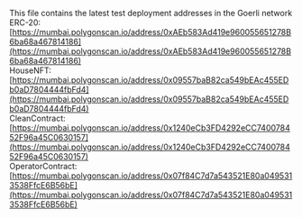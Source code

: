 This file contains the latest test deployment addresses in the Goerli network<br/>ERC-20: [https://mumbai.polygonscan.io/address/0xAEb583Ad419e960055651278B6ba68a467814186](https://mumbai.polygonscan.io/address/0xAEb583Ad419e960055651278B6ba68a467814186)<br/>HouseNFT: [https://mumbai.polygonscan.io/address/0x09557baB82ca549bEAc455EDb0aD7804444fbFd4](https://mumbai.polygonscan.io/address/0x09557baB82ca549bEAc455EDb0aD7804444fbFd4)<br/>CleanContract: [https://mumbai.polygonscan.io/address/0x1240eCb3FD4292eCC740078452F96a45C0630157](https://mumbai.polygonscan.io/address/0x1240eCb3FD4292eCC740078452F96a45C0630157)<br/>OperatorContract: [https://mumbai.polygonscan.io/address/0x07f84C7d7a543521E80a0495313538FfcE6B56bE](https://mumbai.polygonscan.io/address/0x07f84C7d7a543521E80a0495313538FfcE6B56bE)<br/>